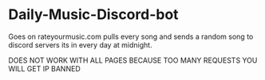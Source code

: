 # Daily-Music-Discord-bot
Goes on rateyourmusic.com pulls every song and sends a random song to discord servers its in every day at midnight. 

DOES NOT WORK WITH ALL PAGES BECAUSE TOO MANY REQUESTS YOU WILL GET IP BANNED

